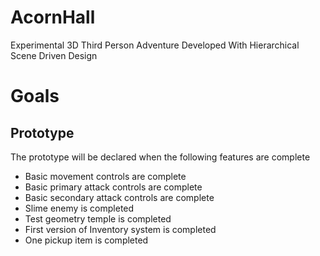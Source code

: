 # AcornHall
Experimental 3D Third Person Adventure Developed With Hierarchical Scene Driven Design

# Goals

## Prototype
The prototype will be declared when the following features are complete
- Basic movement controls are complete
- Basic primary attack controls are complete
- Basic secondary attack controls are complete
- Slime enemy is completed
- Test geometry temple is completed
- First version of Inventory system is completed
- One pickup item is completed
